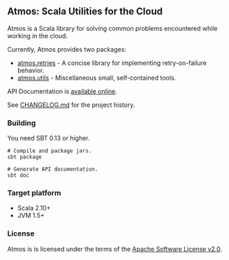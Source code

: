 Atmos: Scala Utilities for the Cloud
------------------------------------

Atmos is a Scala library for solving common problems encountered while working in the cloud.

Currently, Atmos provides two packages:

 - [atmos.retries](http://lpryor.github.io/atmos/#atmos.retries.package) - A concise library for implementing retry-on-failure behavior.
 - [atmos.utils](http://lpryor.github.io/atmos/#atmos.utils.package) - Miscellaneous small, self-contained tools.
    
API Documentation is [available online](http://lpryor.github.io/atmos/#atmos.package).

See [CHANGELOG.md](CHANGELOG.md) for the project history.

### Building ###

You need SBT 0.13 or higher.

    # Compile and package jars.
    sbt package

    # Generate API documentation.
    sbt doc

### Target platform ###

* Scala 2.10+
* JVM 1.5+

### License ###

Atmos is is licensed under the terms of the
[Apache Software License v2.0](http://www.apache.org/licenses/LICENSE-2.0.html).

